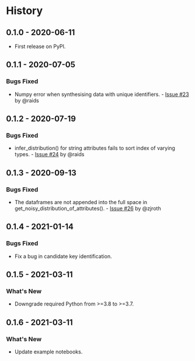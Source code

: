 # History

## 0.1.0 - 2020-06-11

* First release on PyPI.

## 0.1.1 - 2020-07-05

### Bugs Fixed

* Numpy error when synthesising data with unique identifiers. - [Issue #23](https://github.com/DataResponsibly/DataSynthesizer/issues/23) by @raids

## 0.1.2 - 2020-07-19

### Bugs Fixed

* infer_distribution() for string attributes fails to sort index of varying types. - [Issue #24](https://github.com/DataResponsibly/DataSynthesizer/issues/24) by @raids

## 0.1.3 - 2020-09-13

### Bugs Fixed

* The dataframes are not appended into the full space in get_noisy_distribution_of_attributes(). - [Issue #26](https://github.com/DataResponsibly/DataSynthesizer/issues/26) by @zjroth

## 0.1.4 - 2021-01-14

### Bugs Fixed

* Fix a bug in candidate key identification.

## 0.1.5 - 2021-03-11

### What's New

* Downgrade required Python from >=3.8 to >=3.7.

## 0.1.6 - 2021-03-11

### What's New

* Update example notebooks.